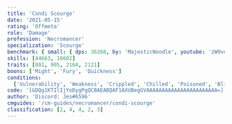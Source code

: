 ```yaml
---
title: 'Condi Scourge'
date: '2021-05-15'
rating: 'Offmeta'
role: 'Damage'
profession: 'Necromancer'
specialization: 'Scourge'
benchmark: { small: { dps: 36268, by: 'MajesticNoodle', youtube: 'zW9vqxZnp_w' } }
skills: [44663, 10602]
traits: [801, 905, 2164, 2121]
boons: ['Might', 'Fury', 'Quickness']
conditions:
  ['Vulnerability', 'Weakness', 'Crippled', 'Chilled', 'Poisoned', 'Blinded']
code: '[&DQg1KTIlIjYoDygPgQCBAEABQAF1AXUBegGVAAAAAAAAAAAAAAAAAAAAAAA=]'
author: 'Discord: Jes#6596'
cmguides: '/cm-guides/necromancer/condi-scourge'
classification: [2, 4, 4, 2, 3]
---
```

